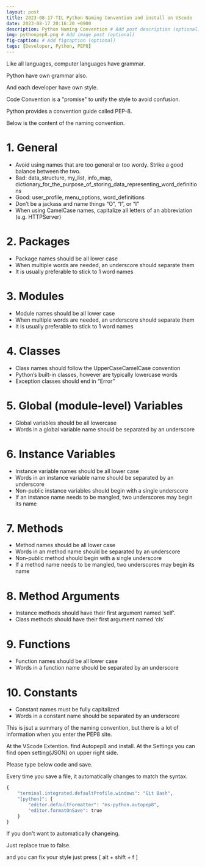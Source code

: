 ```yaml
---
layout: post
title: 2023-08-17-TIL Python Naming Convention and install on VScode
date: 2023-08-17 20:16:20 +0900
description: Python Naming Convention # Add post description (optional)
img: pythonpep8.png # Add image post (optional)
fig-caption: # Add figcaption (optional)
tags: [Developer, Python, PEP8]
---
```


Like all languages, computer languages ​​have grammar.

Python have own grammar also.

And each developer have own style.

Code Convention is a "promise" to unify the style to avoid confusion.

Python provides a convention guide called PEP-8.

Below is the content of the naming convention.

# 1. General
* Avoid using names that are too general or too wordy. Strike a good balance between the two.
* Bad: data_structure, my_list, info_map, dictionary_for_the_purpose_of_storing_data_representing_word_definitions
* Good: user_profile, menu_options, word_definitions
* Don’t be a jackass and name things “O”, “l”, or “I”
* When using CamelCase names, capitalize all letters of an abbreviation (e.g. HTTPServer)
# 2. Packages
* Package names should be all lower case
* When multiple words are needed, an underscore should separate them
* It is usually preferable to stick to 1 word names
# 3. Modules
* Module names should be all lower case
* When multiple words are needed, an underscore should separate them
* It is usually preferable to stick to 1 word names
# 4. Classes
* Class names should follow the UpperCaseCamelCase convention
* Python’s built-in classes, however are typically lowercase words
* Exception classes should end in “Error”
# 5. Global (module-level) Variables
* Global variables should be all lowercase
* Words in a global variable name should be separated by an underscore
# 6. Instance Variables
* Instance variable names should be all lower case
* Words in an instance variable name should be separated by an underscore
* Non-public instance variables should begin with a single underscore
* If an instance name needs to be mangled, two underscores may begin its name
# 7. Methods
* Method names should be all lower case
* Words in an method name should be separated by an underscore
* Non-public method should begin with a single underscore
* If a method name needs to be mangled, two underscores may begin its name
# 8. Method Arguments
* Instance methods should have their first argument named ‘self’.
* Class methods should have their first argument named ‘cls’
# 9. Functions
* Function names should be all lower case
* Words in a function name should be separated by an underscore
# 10.  Constants
* Constant names must be fully capitalized
* Words in a constant name should be separated by an underscore

This is jsut a summary of the naming convention, but there is a lot of information when you enter the PEP8 site.

At the VScode Extention. find Autopep8 and install.
At the Settings you can find open setting(JSON) on upper right side.

Please type below code and save.

Every time you save a file, it automatically changes to match the syntax.



```python
{
    "terminal.integrated.defaultProfile.windows": "Git Bash",
    "[python]": {
        "editor.defaultFormatter": "ms-python.autopep8",
        "editor.formatOnSave": true
    }
}
```
If you don't want to automatically changeing.

Just replace true to false.

and you can fix your style just press [ alt + shift + f ]
